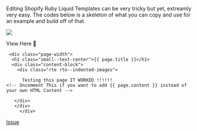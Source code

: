 Editing Shopify Ruby Liquid Templates can be very tricky but yet, extreamly very easy.
The codes below is a skeleton of what you can copy and use for an example and build off of that.

![](blob:chrome-extension://cdneggiaafcmelgcaiihmhiagieomgfj/92e82803-6111-430e-9941-4497d845c2b3)

View Here  :arrow_down_small:
```
 <div class="page-width">
  <h1 class="small--text-center">{{ page.title }}</h1>
  <div class="content-block">
    <div class="rte rte--indented-images">

      Testing this page IT WORKED !!!!!!
<!-- Uncomment This if you want to add {{ page.content }} instead of your own HTML Content -->

   </div>
   </div>
     </div>
```


[Issue](https://github.com/MtechnikXYZ/NightOwlShopify/issues)
